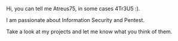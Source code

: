 Hi, you can tell me Atreus75, in some cases 4Tr3U5 :).

I am passionate about Information Security and Pentest.

Take a look at my projects and let me know what you think of them.
